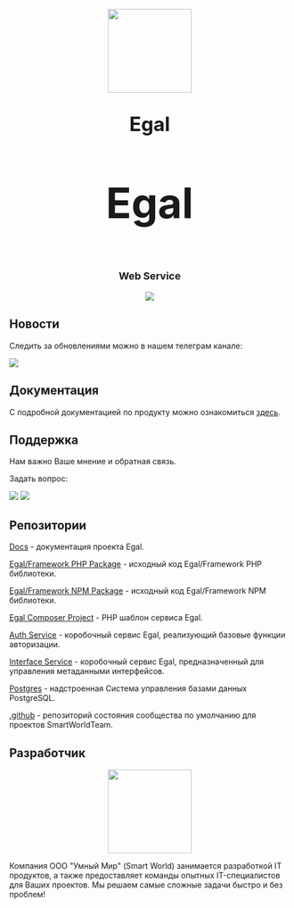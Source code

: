 <p align="center"><img src="https://raw.githubusercontent.com/smartworldteam/art/main/logo.svg" height="150"></p>

[comment]: <> (Replase Name)
<p align="center" style="font-size: 35px; font-weight: bold;">Egal</p>

[comment]: <> (Replase Name)
<p align="center" style="font-size: 75px; font-weight: bold;">Egal</p>

[comment]: <> (Replase Description)
<p align="center" style="font-size: 18px; font-weight: bold;">Web Service</p>

[comment]: <> (Replase badges)
<p align="center">
 <a href="https://github.com/smartworldteam/egal-web-service"><img src="https://img.shields.io/github/license/smartworldteam/egal-web-service"></a>
</p>

## Новости

Следить за обновлениями можно в нашем телеграм канале:

[![](https://img.shields.io/badge/Channel%20on-Telegram-informational)](https://t.me/egalbox)

## Документация 

С подробной документацией по продукту можно ознакомиться [здесь](https://smartworldteam.github.io/egal-docs/#/).

## Поддержка

Нам важно Ваше мнение и обратная связь.

Задать вопрос: 

[![](https://img.shields.io/badge/Chat%20on-Telegram-blue)](https://t.me/joinchat/n175xzBrCUswMWU6)
<a href="mailto:egal@smartworld.team"><img src="https://img.shields.io/badge/Mail%20to-egal%40smartworld.team-red"></a>

## Репозитории

[Docs](https://github.com/smartworldteam/egal-docs) - документация проекта Egal.

[Egal/Framework PHP Package](https://github.com/smartworldteam/egal-framework-php-package) - исходный код Egal/Framework PHP библиотеки.

[Egal/Framework NPM Package](https://github.com/smartworldteam/egal-framework-npm-package) - исходный код Egal/Framework NPM библиотеки.

[Egal Composer Project](https://github.com/smartworldteam/egal-egal-php-project) - PHP шаблон сервиса Egal.

[Auth Service](https://github.com/smartworldteam/egal-auth-service) - коробочный сервис Egal, реализующий базовые функции авторизации.

[Interface Service](https://github.com/smartworldteam/egal-interface-service) - коробочный сервис Egal, предназначенный для управления метаданными интерфейсов.

[Postgres](https://github.com/smartworldteam/postgres) - надстроенная Система управления базами данных PostgreSQL.

[.github](https://github.com/smartworldteam/.github) - репозиторий состояния сообщества по умолчанию для проектов SmartWorldTeam.

## Разработчик

<p align="center">
<a href="https://smartworld.team/">
<img src="https://raw.githubusercontent.com/smartworldteam/art/main/smartworld/logo.svg" width="150"></a>
</p>

Компания ООО "Умный Мир" (Smart World) занимается разработкой IT продуктов,
а также предоставляет команды опытных IT-специалистов для Ваших проектов.
Мы решаем самые сложные задачи быстро и без проблем! 

